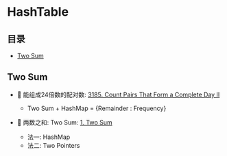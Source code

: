 # HashTable

## 目录
* [Two Sum](#Two-Sum)

## Two Sum
* :red_circle: 能组成24倍数的配对数: [3185. Count Pairs That Form a Complete Day II](https://github.com/szhou12/leetcode-go/tree/main/leetcode/3185-Count-Pairs-That-Form-a-Complete-Day-II)
    - Two Sum + HashMap = {Remainder : Frequency}

* :red_circle: 两数之和: Two Sum: [1. Two Sum](https://github.com/szhou12/leetcode-go/tree/main/leetcode/0001-Two-Sum)
    - 法一: HashMap
    - 法二: Two Pointers
